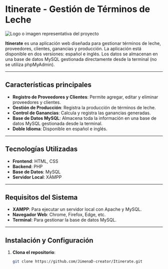 # Itinerate - Gestión de Términos de Leche

![Logo o imagen representativa del proyecto](https://via.placeholder.com/150) <!-- Si tienes un logo, reemplaza esta URL -->

**Itinerate** es una aplicación web diseñada para gestionar términos de leche, proveedores, clientes, ganancias y producción. La aplicación está disponible en dos versiones: español e inglés. Los datos se almacenan en una base de datos MySQL gestionada directamente desde la terminal (no se utiliza phpMyAdmin).

---

## Características principales

- **Registro de Proveedores y Clientes**: Permite agregar, editar y eliminar proveedores y clientes.
- **Gestión de Producción**: Registra la producción de términos de leche.
- **Control de Ganancias**: Calcula y registra las ganancias generadas.
- **Base de Datos MySQL**: Almacena toda la información en una base de datos MySQL gestionada desde la terminal.
- **Doble Idioma**: Disponible en español e inglés.

---

## Tecnologías Utilizadas

- **Frontend**: HTML, CSS
- **Backend**: PHP
- **Base de Datos**: MySQL
- **Servidor Local**: XAMPP

---

## Requisitos del Sistema

- **XAMPP**: Para ejecutar un servidor local con Apache y MySQL.
- **Navegador Web**: Chrome, Firefox, Edge, etc.
- **Terminal**: Para gestionar la base de datos MySQL.

---

## Instalación y Configuración

1. **Clona el repositorio**:
   ```bash
   git clone https://github.com/JimenaD-creator/Itinerate.git
 
